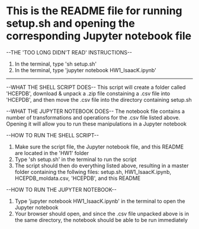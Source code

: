 # This is the README file for running setup.sh and opening the corresponding Jupyter notebook file

--THE 'TOO LONG DIDN'T READ' INSTRUCTIONS--
1) In the terminal, type 'sh setup.sh'
2) In the terminal, type 'jupyter notebook HW1_IsaacK.ipynb'

---------------------------------------------------------------------------

--WHAT THE SHELL SCRIPT DOES--
This script will create a folder called 'HCEPDB', download & unpack a .zip file constaining a .csv file into 
'HCEPDB', and then move the .csv file into the directory containing setup.sh

--WHAT THE JUPYTER NOTEBOOK DOES--
The notebook file contains a number of transformations and operations for the .csv file listed above. Opening it 
will allow you to run these manipulations in a Jupyter notebook


--HOW TO RUN THE SHELL SCRIPT--
1) Make sure the script file, the Jupyter notebook file, and this README are located in the 'HW1' folder
2) Type 'sh setup.sh' in the terminal to run the script
3) The script should then do everything listed above, resulting in a master folder containing the follwing 
files: setup.sh, HW1_IsaacK.ipynb, HCEPDB_moldata.csv, 'HCEPDB', and this README

--HOW TO RUN THE JUPYTER NOTEBOOK--
1) Type 'jupyter notebook HW1_IsaacK.ipynb' in the terminal to open the Jupyter notebook
2) Your browser should open, and since the .csv file unpacked above is in the same directory, the notebook 
should be able to be run immediately


